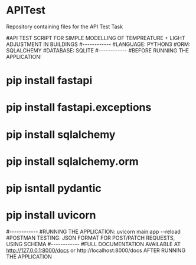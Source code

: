 # APITest
Repository containing files for the API Test Task

#API TEST SCRIPT FOR SIMPLE MODELLING OF TEMPREATURE + LIGHT ADJUSTMENT IN BUILDINGS
#------------
#LANGUAGE: PYTHON3 
#ORM: SQLALCHEMY
#DATABASE: SQLITE
#------------
#BEFORE RUNNING THE APPLICATION:
# pip install fastapi 
# pip install fastapi.exceptions
# pip install sqlalchemy
# pip install sqlalchemy.orm
# pip isntall pydantic
# pip install uvicorn
#------------
#RUNNING THE APPLICATION: uvicorn main:app --reload 
#POSTMAN TESTING: JSON FORMAT FOR POST/PATCH REQUESTS, USING SCHEMA
#------------
#FULL DOCUMENTATION AVAILABLE AT http://127.0.0.1:8000/docs or http://localhost:8000/docs AFTER RUNNING THE APPLICATION 
